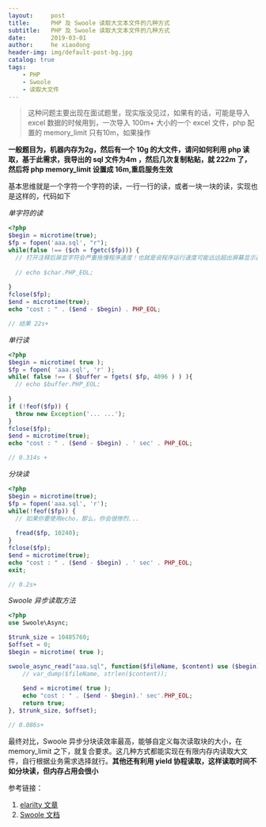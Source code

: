 ```yaml
---
layout:     post
title:      PHP 及 Swoole 读取大文本文件的几种方式
subtitle:   PHP 及 Swoole 读取大文本文件的几种方式
date:       2019-03-01
author:     he xiaodong
header-img: img/default-post-bg.jpg
catalog: true
tags:
    - PHP
    - Swoole
    - 读取大文件
---
```


> 这种问题主要出现在面试题里，现实版没见过，如果有的话，可能是导入 excel 数据的时候用到，一次导入 100m+ 大小的一个 excel 文件，php 配置的 memory_limit 只有10m，如果操作

**一般题目为，机器内存为2g，然后有一个 10g 的大文件，请问如何利用 php 读取，基于此需求，我导出的 sql 文件为4m ，然后几次复制粘贴，就 222m 了，然后将 php memory_limit 设置成 16m,重启服务生效**

基本思维就是一个字符一个字符的读，一行一行的读，或者一块一块的读，实现也是这样的，代码如下

*单字符的读*

```php
<?php
$begin = microtime(true);
$fp = fopen('aaa.sql', "r");
while(false !== ($ch = fgetc($fp))) {
  // 打开注释后屏显字符会严重拖慢程序速度！也就是说程序运行速度可能远远超出屏幕显示速度
  
  // echo $char.PHP_EOL;
  
}
fclose($fp);
$end = microtime(true);
echo "cost : " . ($end - $begin) . PHP_EOL;

// 结果 22s+
```

*单行读*

```php
<?php
$begin = microtime( true );
$fp = fopen( 'aaa.sql', 'r' );
while( false !== ( $buffer = fgets( $fp, 4096 ) ) ){
  // echo $buffer.PHP_EOL;
  
}
if (!feof($fp)) {
  throw new Exception('... ...');
}
fclose($fp);
$end = microtime(true);
echo "cost : " . ($end - $begin) . ' sec' . PHP_EOL;

// 0.314s + 
```

*分块读*

```php
<?php
$begin = microtime(true);
$fp = fopen('aaa.sql', 'r');
while(!feof($fp)) {
  // 如果你要使用echo，那么，你会很惨烈...
  
  fread($fp, 10240);
}
fclose($fp);
$end = microtime(true);
echo "cost : " . ($end - $begin) . ' sec' . PHP_EOL;
exit;

// 0.2s+
```

*Swoole 异步读取方法*

```php
<?php
use Swoole\Async;

$trunk_size = 10485760;
$offset = 0;
$begin = microtime( true );

swoole_async_read("aaa.sql", function($fileName, $content) use ($begin) {
    // var_dump($fileName, strlen($content));
    
    $end = microtime( true );
    echo "cost : " . ($end - $begin).' sec'.PHP_EOL;
    return true;
}, $trunk_size, $offset);

// 0.086s+
```

最终对比，Swoole 异步分块读效率最高，能够自定义每次读取块的大小，在 memory_limit 之下，就复合要求。这几种方式都能实现在有限内存内读取大文件，自行根据业务需求选择就行。**其他还有利用 yield 协程读取，这样读取时间不如分块读，但内存占用会很小**

参考链接：
1. [elarilty 文章](https://segmentfault.com/a/1190000017205171 "elarilty 文章")
2. [Swoole 文档](https://wiki.swoole.com/wiki/page/188.html "Swoole 文档")
